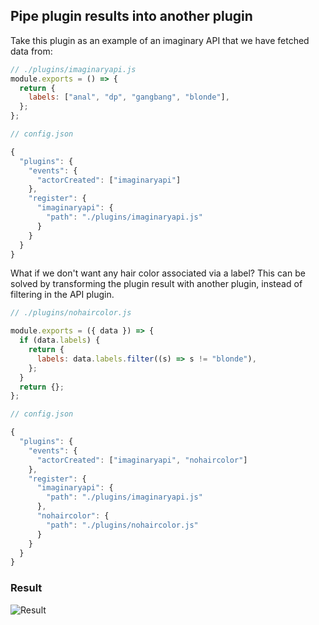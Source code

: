 ## Pipe plugin results into another plugin

Take this plugin as an example of an imaginary API that we have fetched data from:

```js
// ./plugins/imaginaryapi.js
module.exports = () => {
  return {
    labels: ["anal", "dp", "gangbang", "blonde"],
  };
};
```

```javascript
// config.json

{
  "plugins": {
    "events": {
      "actorCreated": ["imaginaryapi"]
    },
    "register": {
      "imaginaryapi": {
        "path": "./plugins/imaginaryapi.js"
      }
    }
  }
}
```

What if we don't want any hair color associated via a label?
This can be solved by transforming the plugin result with another plugin, instead of filtering in the API plugin.

```js
// ./plugins/nohaircolor.js

module.exports = ({ data }) => {
  if (data.labels) {
    return {
      labels: data.labels.filter((s) => s != "blonde"),
    };
  }
  return {};
};
```

```javascript
// config.json

{
  "plugins": {
    "events": {
      "actorCreated": ["imaginaryapi", "nohaircolor"]
    },
    "register": {
      "imaginaryapi": {
        "path": "./plugins/imaginaryapi.js"
      },
      "nohaircolor": {
        "path": "./plugins/nohaircolor.js"
      }
    }
  }
}
```

### Result

![Result](https://github.com/porn-vault/porn-vault/blob/dev/doc/img/plugin_filter.png)

